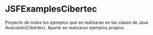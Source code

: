# JSFExamplesCibertec
Proyecto de todos los ejemplos que se realizaran en las clases de Java Avanzado(Cibertec). Aparte se realizaran ejemplos propios.
